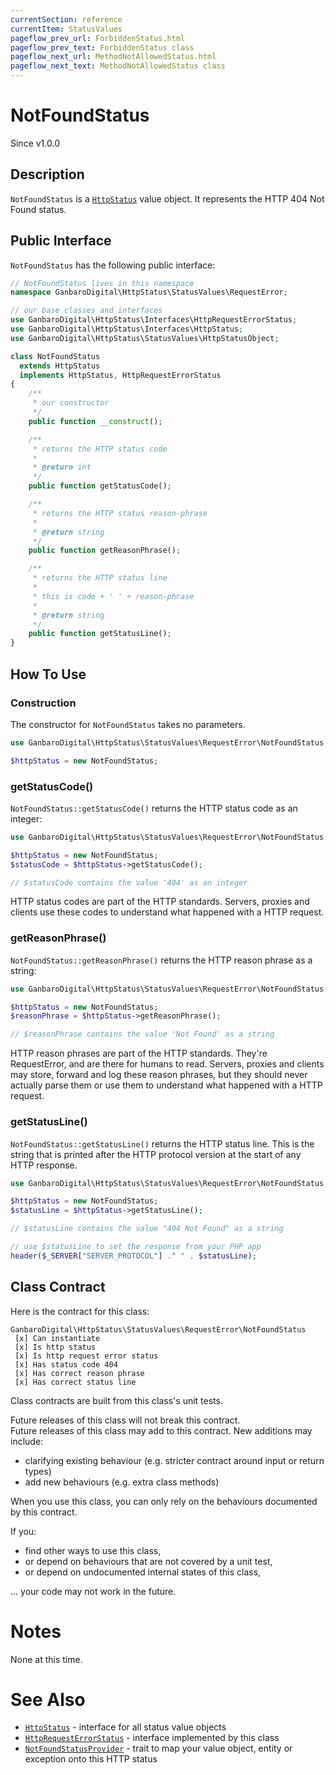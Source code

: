 ```yaml
---
currentSection: reference
currentItem: StatusValues
pageflow_prev_url: ForbiddenStatus.html
pageflow_prev_text: ForbiddenStatus class
pageflow_next_url: MethodNotAllowedStatus.html
pageflow_next_text: MethodNotAllowedStatus class
---
```


# NotFoundStatus

<div class="callout info">
Since v1.0.0
</div>

## Description

`NotFoundStatus` is a [`HttpStatus`](../Interfaces/HttpStatus.html) value object. It represents the HTTP 404 Not Found status.

## Public Interface

`NotFoundStatus` has the following public interface:

```php
// NotFoundStatus lives in this namespace
namespace GanbaroDigital\HttpStatus\StatusValues\RequestError;

// our base classes and interfaces
use GanbaroDigital\HttpStatus\Interfaces\HttpRequestErrorStatus;
use GanbaroDigital\HttpStatus\Interfaces\HttpStatus;
use GanbaroDigital\HttpStatus\StatusValues\HttpStatusObject;

class NotFoundStatus
  extends HttpStatus
  implements HttpStatus, HttpRequestErrorStatus
{
    /**
     * our constructor
     */
    public function __construct();

    /**
     * returns the HTTP status code
     *
     * @return int
     */
    public function getStatusCode();

    /**
     * returns the HTTP status reason-phrase
     *
     * @return string
     */
    public function getReasonPhrase();

    /**
     * returns the HTTP status line
     *
     * this is code + ' ' + reason-phrase
     *
     * @return string
     */
    public function getStatusLine();
}
```

## How To Use

### Construction

The constructor for `NotFoundStatus` takes no parameters.

```php
use GanbaroDigital\HttpStatus\StatusValues\RequestError\NotFoundStatus;

$httpStatus = new NotFoundStatus;
```

### getStatusCode()

`NotFoundStatus::getStatusCode()` returns the HTTP status code as an integer:

```php
use GanbaroDigital\HttpStatus\StatusValues\RequestError\NotFoundStatus;

$httpStatus = new NotFoundStatus;
$statusCode = $httpStatus->getStatusCode();

// $statusCode contains the value '404' as an integer
```

HTTP status codes are part of the HTTP standards. Servers, proxies and clients use these codes to understand what happened with a HTTP request.

### getReasonPhrase()

`NotFoundStatus::getReasonPhrase()` returns the HTTP reason phrase as a string:

```php
use GanbaroDigital\HttpStatus\StatusValues\RequestError\NotFoundStatus;

$httpStatus = new NotFoundStatus;
$reasonPhrase = $httpStatus->getReasonPhrase();

// $reasonPhrase contains the value 'Not Found' as a string
```

HTTP reason phrases are part of the HTTP standards. They're RequestError, and are there for humans to read. Servers, proxies and clients may store, forward and log these reason phrases, but they should never actually parse them or use them to understand what happened with a HTTP request.

### getStatusLine()

`NotFoundStatus::getStatusLine()` returns the HTTP status line. This is the string that is printed after the HTTP protocol version at the start of any HTTP response.

```php
use GanbaroDigital\HttpStatus\StatusValues\RequestError\NotFoundStatus;

$httpStatus = new NotFoundStatus;
$statusLine = $httpStatus->getStatusLine();

// $statusLine contains the value "404 Not Found" as a string

// use $statusLine to set the response from your PHP app
header($_SERVER["SERVER_PROTOCOL"] ." " . $statusLine);
```

## Class Contract

Here is the contract for this class:

    GanbaroDigital\HttpStatus\StatusValues\RequestError\NotFoundStatus
     [x] Can instantiate
     [x] Is http status
     [x] Is http request error status
     [x] Has status code 404
     [x] Has correct reason phrase
     [x] Has correct status line

Class contracts are built from this class's unit tests.

<div class="callout success">
Future releases of this class will not break this contract.
</div>

<div class="callout info" markdown="1">
Future releases of this class may add to this contract. New additions may include:

* clarifying existing behaviour (e.g. stricter contract around input or return types)
* add new behaviours (e.g. extra class methods)
</div>

<div class="callout warning" markdown="1">
When you use this class, you can only rely on the behaviours documented by this contract.

If you:

* find other ways to use this class,
* or depend on behaviours that are not covered by a unit test,
* or depend on undocumented internal states of this class,

... your code may not work in the future.
</div>

# Notes

None at this time.

# See Also

* [`HttpStatus`](../Interfaces/HttpStatus.html) - interface for all status value objects
* [`HttpRequestErrorStatus`](../Interfaces/HttpRequestErrorStatus.html) - interface implemented by this class
* [`NotFoundStatusProvider`](../StatusProviders/NotFoundStatusProvider.html) - trait to map your value object, entity or exception onto this HTTP status
